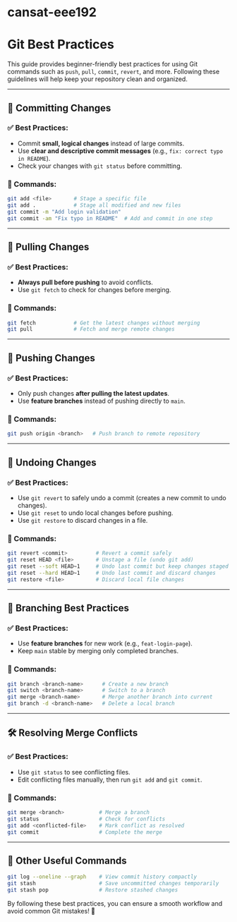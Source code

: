 # cansat-eee192
# Git Best Practices

This guide provides beginner-friendly best practices for using Git commands such as `push`, `pull`, `commit`, `revert`, and more. Following these guidelines will help keep your repository clean and organized.

---

## 📌 **Committing Changes**

### ✅ Best Practices:
- Commit **small, logical changes** instead of large commits.
- Use **clear and descriptive commit messages** (e.g., `fix: correct typo in README`).
- Check your changes with `git status` before committing.

### 🔹 Commands:
```sh
git add <file>       # Stage a specific file
git add .            # Stage all modified and new files
git commit -m "Add login validation"
git commit -am "Fix typo in README"  # Add and commit in one step
```

---

## 🔄 **Pulling Changes**

### ✅ Best Practices:
- **Always pull before pushing** to avoid conflicts.
- Use `git fetch` to check for changes before merging.

### 🔹 Commands:
```sh
git fetch            # Get the latest changes without merging
git pull             # Fetch and merge remote changes
```

---

## 🚀 **Pushing Changes**

### ✅ Best Practices:
- Only push changes **after pulling the latest updates**.
- Use **feature branches** instead of pushing directly to `main`.

### 🔹 Commands:
```sh
git push origin <branch>   # Push branch to remote repository
```

---

## 🔁 **Undoing Changes**

### ✅ Best Practices:
- Use `git revert` to safely undo a commit (creates a new commit to undo changes).
- Use `git reset` to undo local changes before pushing.
- Use `git restore` to discard changes in a file.

### 🔹 Commands:
```sh
git revert <commit>         # Revert a commit safely
git reset HEAD <file>       # Unstage a file (undo git add)
git reset --soft HEAD~1     # Undo last commit but keep changes staged
git reset --hard HEAD~1     # Undo last commit and discard changes
git restore <file>          # Discard local file changes
```

---

## 🌳 **Branching Best Practices**

### ✅ Best Practices:
- Use **feature branches** for new work (e.g., `feat-login-page`).
- Keep `main` stable by merging only completed branches.

### 🔹 Commands:
```sh
git branch <branch-name>      # Create a new branch
git switch <branch-name>      # Switch to a branch
git merge <branch-name>       # Merge another branch into current
git branch -d <branch-name>   # Delete a local branch
```

---

## 🛠 **Resolving Merge Conflicts**

### ✅ Best Practices:
- Use `git status` to see conflicting files.
- Edit conflicting files manually, then run `git add` and `git commit`.

### 🔹 Commands:
```sh
git merge <branch>           # Merge a branch
git status                   # Check for conflicts
git add <conflicted-file>    # Mark conflict as resolved
git commit                   # Complete the merge
```

---

## 🎯 **Other Useful Commands**
```sh
git log --oneline --graph    # View commit history compactly
git stash                    # Save uncommitted changes temporarily
git stash pop                # Restore stashed changes
```

By following these best practices, you can ensure a smooth workflow and avoid common Git mistakes! 🚀